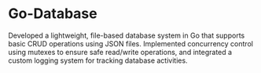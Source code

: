 # Go-Database
Developed a lightweight, file-based database system in Go that supports basic CRUD operations using JSON files. Implemented concurrency control using mutexes to ensure safe read/write operations, and integrated a custom logging system for tracking database activities.
